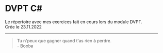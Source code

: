 # DVPT C#

Le répertoire avec mes exercices fait en cours lors du module DVPT.<br/>
Crée le 23.11.2022
***
> Tu n'peux que gagner quand t'as rien à perdre. <br/>- Booba